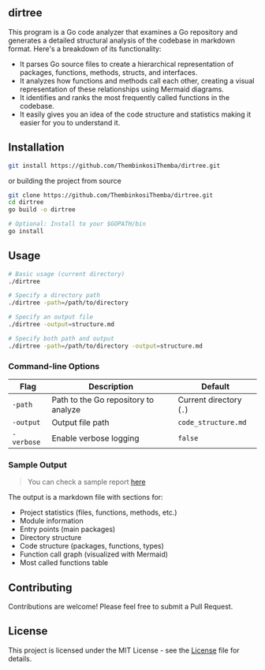 ## dirtree

This program is a Go code analyzer that examines a Go repository and generates a detailed structural analysis of the codebase in markdown format. Here's a breakdown of its functionality:

- It parses Go source files to create a hierarchical representation of packages, functions, methods, structs, and interfaces.
- It analyzes how functions and methods call each other, creating a visual representation of these relationships using Mermaid diagrams.
- It identifies and ranks the most frequently called functions in the codebase.
- It easily gives you an idea of the code structure and statistics making it easier for you to understand it.

## Installation

```bash
git install https://github.com/ThembinkosiThemba/dirtree.git
```

or building the project from source

```bash
git clone https://github.com/ThembinkosiThemba/dirtree.git
cd dirtree
go build -o dirtree

# Optional: Install to your $GOPATH/bin
go install
```

## Usage

```bash
# Basic usage (current directory)
./dirtree

# Specify a directory path
./dirtree -path=/path/to/directory

# Specify an output file
./dirtree -output=structure.md

# Specify both path and output
./dirtree -path=/path/to/directory -output=structure.md
```

### Command-line Options

| Flag       | Description                          | Default                 |
| ---------- | ------------------------------------ | ----------------------- |
| `-path`    | Path to the Go repository to analyze | Current directory (`.`) |
| `-output`  | Output file path                     | `code_structure.md`     |
| `-verbose` | Enable verbose logging               | `false`                 |

### Sample Output

> You can check a sample report [here](./code_structure.md)

The output is a markdown file with sections for:

- Project statistics (files, functions, methods, etc.)
- Module information
- Entry points (main packages)
- Directory structure
- Code structure (packages, functions, types)
- Function call graph (visualized with Mermaid)
- Most called functions table

## Contributing

Contributions are welcome! Please feel free to submit a Pull Request.

## License

This project is licensed under the MIT License - see the [License](/LICENSE) file for details.
